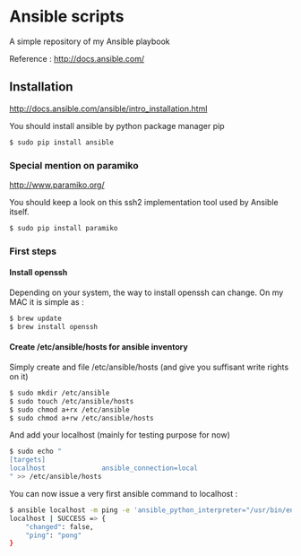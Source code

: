 # Ansible scripts

A simple repository of my Ansible playbook

Reference : http://docs.ansible.com/

## Installation

http://docs.ansible.com/ansible/intro_installation.html

You should install ansible by python package manager pip

```bash
$ sudo pip install ansible
```

### Special mention on paramiko

http://www.paramiko.org/

You should keep a look on this ssh2 implementation tool used by Ansible itself.

```bash
$ sudo pip install paramiko
```

### First steps

#### Install openssh

Depending on your system, the way to install openssh can change.
On my MAC it is simple as : 

```bash
$ brew update
$ brew install openssh
```

#### Create /etc/ansible/hosts for ansible inventory

Simply create and file /etc/ansible/hosts (and give you suffisant write rights on it)

```bash
$ sudo mkdir /etc/ansible
$ sudo touch /etc/ansible/hosts
$ sudo chmod a+rx /etc/ansible
$ sudo chmod a+rw /etc/ansible/hosts
```

And add your localhost (mainly for testing purpose for now)

```bash
$ sudo echo "
[targets]
localhost              ansible_connection=local
" >> /etc/ansible/hosts
```

You can now issue a very first ansible command to localhost : 

```bash
$ ansible localhost -m ping -e 'ansible_python_interpreter="/usr/bin/env python"'
localhost | SUCCESS => {
    "changed": false, 
    "ping": "pong"
}
```


